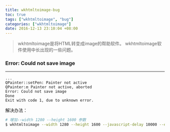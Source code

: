 ```yaml
---
title: wkhtmltoimage-bug
toc: true
tags: ["wkhtmltoimage", "bug"]
categories: ["wkhtmltoimage"]
date: 2016-12-13 23:10:04 +08:00
---
```

> wkhtmltoimage是将HTML转变成image的帮助软件。
> wkhtmltoimage软件使用中长出现的一些问题。

<!--more-->

### Error: Could not save image
---
```
...
QPainter::setPen: Painter not active
QPainter:🔚 Painter not active, aborted
Error: Could not save image
Done
Exit with code 1, due to unknown error.
```
解决办法：
```bash
# 增加--width 1280 --height 1600 参数
$ wkhtmltoimage --width 1280 --height 1600 --javascript-delay 10000 --enable-plugins http://www.creationshop.com test.png
```
